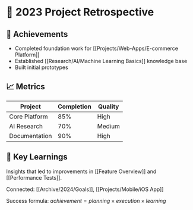 # 📅 2023 Project Retrospective

## 🎯 Achievements
- Completed foundation work for [[Projects/Web-Apps/E-commerce Platform]]
- Established [[Research/AI/Machine Learning Basics]] knowledge base
- Built initial prototypes

## 📈 Metrics
| Project | Completion | Quality |
|---------|------------|---------|
| Core Platform | 85% | High |
| AI Research | 70% | Medium |
| Documentation | 90% | High |

## 🔗 Key Learnings
Insights that led to improvements in [[Feature Overview]] and [[Performance Tests]].

Connected: [[Archive/2024/Goals]], [[Projects/Mobile/iOS App]]

Success formula: $achievement = planning \times execution \times learning$
